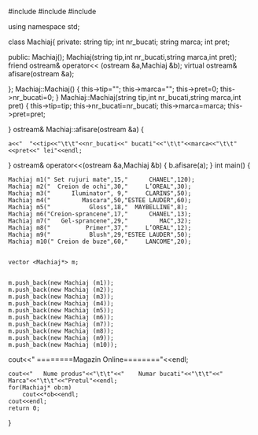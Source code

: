 #include <iostream>
#include <string>
#include <vector>


using namespace std;

class Machiaj{
private:
    string tip;
    int nr_bucati;
    string marca;
    int pret;

public:
    Machiaj();
    Machiaj(string tip,int nr_bucati,string marca,int pret);
    friend ostream& operator<< (ostream &a,Machiaj &b);
    virtual ostream& afisare(ostream &a);

};
Machiaj::Machiaj()
{
    this->tip="";
    this->marca="";
    this->pret=0;
    this->nr_bucati=0;
}
Machiaj::Machiaj(string tip,int nr_bucati,string marca,int pret)
{
    this->tip=tip;
    this->nr_bucati=nr_bucati;
    this->marca=marca;
    this->pret=pret;

}
ostream& Machiaj::afisare(ostream &a)
{

    a<<"  "<<tip<<"\t\t"<<nr_bucati<<" bucati"<<"\t\t"<<marca<<"\t\t"<<pret<<" lei"<<endl;
}
ostream& operator<<(ostream &a,Machiaj &b)
{
    b.afisare(a);
}
int main()
{

    Machiaj m1(" Set rujuri mate",15,"      CHANEL",120);
    Machiaj m2("  Creion de ochi",30,"     L’OREAL",30);
    Machiaj m3("      Iluminator", 9,"     CLARINS",50);
    Machiaj m4("         Mascara",50,"ESTEE LAUDER",60);
    Machiaj m5("           Gloss",18,"  MAYBELLINE",8);
    Machiaj m6("Creion-sprancene",17,"      CHANEL",13);
    Machiaj m7("   Gel-sprancene",29,"         MAC",32);
    Machiaj m8("          Primer",37,"     L’OREAL",12);
    Machiaj m9("           Blush",29,"ESTEE LAUDER",50);
    Machiaj m10(" Creion de buze",60,"     LANCOME",20);


    vector <Machiaj*> m;


    m.push_back(new Machiaj (m1));
    m.push_back(new Machiaj (m2));
    m.push_back(new Machiaj (m3));
    m.push_back(new Machiaj (m4));
    m.push_back(new Machiaj (m5));
    m.push_back(new Machiaj (m6));
    m.push_back(new Machiaj (m7));
    m.push_back(new Machiaj (m8));
    m.push_back(new Machiaj (m9));
    m.push_back(new Machiaj (m10));

 cout<<"                                 ========Magazin Online========"<<endl;

    cout<<"   Nume produs"<<"\t\t"<<"    Numar bucati"<<"\t\t"<<"      Marca"<<"\t\t"<<"Pretul"<<endl;
    for(Machiaj* ob:m)
        cout<<*ob<<endl;
    cout<<endl;
    return 0;
}
